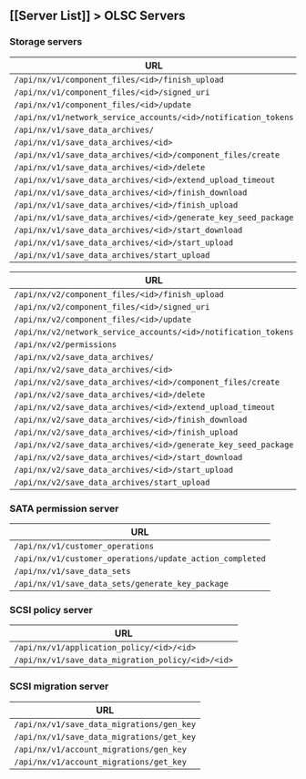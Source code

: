 [[Server List]] > OLSC Servers
---

### Storage servers
| URL |
| --- |
| `/api/nx/v1/component_files/<id>/finish_upload` |
| `/api/nx/v1/component_files/<id>/signed_uri` |
| `/api/nx/v1/component_files/<id>/update` |
| `/api/nx/v1/network_service_accounts/<id>/notification_tokens` |
| `/api/nx/v1/save_data_archives/` |
| `/api/nx/v1/save_data_archives/<id>` |
| `/api/nx/v1/save_data_archives/<id>/component_files/create` |
| `/api/nx/v1/save_data_archives/<id>/delete` |
| `/api/nx/v1/save_data_archives/<id>/extend_upload_timeout` |
| `/api/nx/v1/save_data_archives/<id>/finish_download` |
| `/api/nx/v1/save_data_archives/<id>/finish_upload` |
| `/api/nx/v1/save_data_archives/<id>/generate_key_seed_package` |
| `/api/nx/v1/save_data_archives/<id>/start_download` |
| `/api/nx/v1/save_data_archives/<id>/start_upload` |
| `/api/nx/v1/save_data_archives/start_upload` |

| URL |
| --- |
| `/api/nx/v2/component_files/<id>/finish_upload` |
| `/api/nx/v2/component_files/<id>/signed_uri` |
| `/api/nx/v2/component_files/<id>/update` |
| `/api/nx/v2/network_service_accounts/<id>/notification_tokens` |
| `/api/nx/v2/permissions` |
| `/api/nx/v2/save_data_archives/` |
| `/api/nx/v2/save_data_archives/<id>` |
| `/api/nx/v2/save_data_archives/<id>/component_files/create` |
| `/api/nx/v2/save_data_archives/<id>/delete` |
| `/api/nx/v2/save_data_archives/<id>/extend_upload_timeout` |
| `/api/nx/v2/save_data_archives/<id>/finish_download` |
| `/api/nx/v2/save_data_archives/<id>/finish_upload` |
| `/api/nx/v2/save_data_archives/<id>/generate_key_seed_package` |
| `/api/nx/v2/save_data_archives/<id>/start_download` |
| `/api/nx/v2/save_data_archives/<id>/start_upload` |
| `/api/nx/v2/save_data_archives/start_upload` |

### SATA permission server

| URL |
| --- |
| `/api/nx/v1/customer_operations` |
| `/api/nx/v1/customer_operations/update_action_completed` |
| `/api/nx/v1/save_data_sets` |
| `/api/nx/v1/save_data_sets/generate_key_package` |

### SCSI policy server

| URL |
| --- |
| `/api/nx/v1/application_policy/<id>/<id>` |
| `/api/nx/v1/save_data_migration_policy/<id>/<id>` |

### SCSI migration server
| URL |
| --- |
| `/api/nx/v1/save_data_migrations/gen_key` |
| `/api/nx/v1/save_data_migrations/get_key` |
| `/api/nx/v1/account_migrations/gen_key` |
| `/api/nx/v1/account_migrations/get_key` |